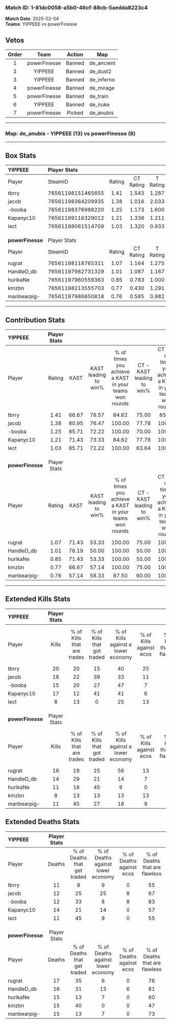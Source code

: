 ### Match ID: 1-81dc0058-a5b0-46cf-88cb-5aedda8223c4  
**Match Date**: 2025-02-04  
**Teams**: YIPPEEE vs powerFinesse  

## Vetos  

| Order | Team | Action | Map |
| :---: | :--: | :----: | --- |
| 1 | powerFinesse | Banned | de_ancient |
| 2 | YIPPEEE | Banned | de_dust2 |
| 3 | YIPPEEE | Banned | de_inferno |
| 4 | powerFinesse | Banned | de_mirage |
| 5 | powerFinesse | Banned | de_train |
| 6 | YIPPEEE | Banned | de_nuke |
| 7 | powerFinesse | Picked | de_anubis |

---  

### **Map**: de_anubis - YIPPEEE (13) vs powerFinesse (8)  
---  

## Box Stats  

| **YIPPEEE**      | Player Stats      |        |           |          |       |      |       |         |        |      |     |
| :- | :- | :-: | :-: | :-: | :-: | :-: | :-: | :-: | :-: | :-: | :-: |
| Player           | SteamID           | Rating | CT Rating | T Rating | KAST  | ADR  | Kills | Assists | Deaths | K/D  | HS% |
| tbrry            | 76561198151465655 |  1.41  |   1.543   |  1.287   | 66.67 | 93.9 |  20   |    3    |   11   | 1.82 | 75  |
| jacob            | 76561198364209935 |  1.38  |   1.016   |  2.033   | 80.95 | 82.2 |  18   |    5    |   12   | 1.50 | 44  |
| -booba           | 76561198376988220 |  1.25  |   1.173   |  1.600   | 85.71 | 73.4 |  15   |    4    |   12   | 1.25 | 46  |
| Kapanyc10        | 76561199116329012 |  1.21  |   1.338   |  1.211   | 71.43 | 83.0 |  17   |    3    |   14   | 1.21 | 82  |
| lect             | 76561198061514709 |  1.03  |   1.320   |  0.933   | 85.71 | 68.3 |   8   |   15    |   11   | 0.73 | 25  |
|                  |                   |        |           |          |       |      |       |         |        |      |     |
|                  |                   |        |           |          |       |      |       |         |        |      |     |
|                  |                   |        |           |          |       |      |       |         |        |      |     |
| **powerFinesse** | Player Stats      |        |           |          |       |      |       |         |        |      |     |
| Player           | SteamID           | Rating | CT Rating | T Rating | KAST  | ADR  | Kills | Assists | Deaths | K/D  | HS% |
| rugrat           | 76561198118765311 |  1.07  |   1.164   |  1.275   | 71.43 | 75.1 |  16   |    5    |   17   | 0.94 | 68  |
| HandleD_db       | 76561197982731329 |  1.01  |   1.087   |  1.167   | 76.19 | 65.1 |  14   |    2    |   16   | 0.88 | 35  |
| hurikaNe         | 76561197960559363 |  0.85  |   0.783   |  1.000   | 71.43 | 54.4 |  11   |    5    |   15   | 0.73 | 54  |
| kmzbn            | 76561198213555703 |  0.77  |   0.430   |  1.291   | 66.67 | 74.4 |   8   |    7    |   15   | 0.53 | 50  |
| manbearpig-      | 76561197986850818 |  0.76  |   0.585   |  0.982   | 57.14 | 59.8 |  11   |    4    |   15   | 0.73 | 45  |
---  

## Contribution Stats  

| **YIPPEEE**      | Player Stats |       |                      |                                                        |                           |                                                             |                          |                                                            |
| :- | :-: | :-: | :-: | :-: | :-: | :-: | :-: | :-: |
| Player           |    Rating    | KAST  | KAST leading to win% | % of times you achieve a KAST in your teams won rounds | CT - KAST leading to win% | CT - % of times you achieve a KAST in your teams won rounds | T - KAST leading to win% | T - % of times you achieve a KAST in your teams won rounds |
| tbrry            |     1.41     | 66.67 |        78.57         |                         84.62                          |           75.00           |                            85.71                            |          83.33           |                           83.33                            |
| jacob            |     1.38     | 80.95 |        76.47         |                         100.00                         |           77.78           |                           100.00                            |          75.00           |                           100.00                           |
| -booba           |     1.25     | 85.71 |        72.22         |                         100.00                         |           70.00           |                           100.00                            |          75.00           |                           100.00                           |
| Kapanyc10        |     1.21     | 71.43 |        73.33         |                         84.62                          |           77.78           |                           100.00                            |          66.67           |                           66.67                            |
| lect             |     1.03     | 85.71 |        72.22         |                         100.00                         |           63.64           |                           100.00                            |          85.71           |                           100.00                           |
|                  |              |       |                      |                                                        |                           |                                                             |                          |                                                            |
|                  |              |       |                      |                                                        |                           |                                                             |                          |                                                            |
|                  |              |       |                      |                                                        |                           |                                                             |                          |                                                            |
| **powerFinesse** | Player Stats |       |                      |                                                        |                           |                                                             |                          |                                                            |
| Player           |    Rating    | KAST  | KAST leading to win% | % of times you achieve a KAST in your teams won rounds | CT - KAST leading to win% | CT - % of times you achieve a KAST in your teams won rounds | T - KAST leading to win% | T - % of times you achieve a KAST in your teams won rounds |
| rugrat           |     1.07     | 71.43 |        53.33         |                         100.00                         |           75.00           |                           100.00                            |          45.45           |                           100.00                           |
| HandleD_db       |     1.01     | 76.19 |        50.00         |                         100.00                         |           50.00           |                           100.00                            |          50.00           |                           100.00                           |
| hurikaNe         |     0.85     | 71.43 |        53.33         |                         100.00                         |           50.00           |                           100.00                            |          55.56           |                           100.00                           |
| kmzbn            |     0.77     | 66.67 |        57.14         |                         100.00                         |           75.00           |                           100.00                            |          50.00           |                           100.00                           |
| manbearpig-      |     0.76     | 57.14 |        58.33         |                         87.50                          |           60.00           |                           100.00                            |          57.14           |                           80.00                            |
---  

## Extended Kills Stats  

| **YIPPEEE**      | Player Stats |                            |                            |                                    |                         |                              |                                 |                                       |                    |           |
| :- | :-: | :-: | :-: | :-: | :-: | :-: | :-: | :-: | :-: | :-: |
| Player           |    Kills     | % of Kills that are trades | % of Kills that got traded | % of Kills against a lower economy | % of Kills against ecos | % of Kills that are flawless | % of Kills that are close duels | % of Kills that are assisted by flash | Pistol Round Kills | AWP Kills |
| tbrry            |      20      |             20             |             15             |                 40                 |           25            |              65              |                5                |                  10                   |         0          |     2     |
| jacob            |      18      |             22             |             39             |                 33                 |           11            |              67              |               11                |                   0                   |         0          |     1     |
| -booba           |      15      |             20             |             27             |                 47                 |            7            |              67              |               13                |                   7                   |         4          |     3     |
| Kapanyc10        |      17      |             12             |             41             |                 41                 |            6            |              65              |               18                |                  24                   |         0          |     1     |
| lect             |      8       |             13             |             0              |                 25                 |           13            |              88              |                0                |                  25                   |         0          |     1     |
|                  |              |                            |                            |                                    |                         |                              |                                 |                                       |                    |           |
|                  |              |                            |                            |                                    |                         |                              |                                 |                                       |                    |           |
|                  |              |                            |                            |                                    |                         |                              |                                 |                                       |                    |           |
| **powerFinesse** | Player Stats |                            |                            |                                    |                         |                              |                                 |                                       |                    |           |
| Player           |    Kills     | % of Kills that are trades | % of Kills that got traded | % of Kills against a lower economy | % of Kills against ecos | % of Kills that are flawless | % of Kills that are close duels | % of Kills that are assisted by flash | Pistol Round Kills | AWP Kills |
| rugrat           |      16      |             19             |             25             |                 56                 |           13            |              63              |                0                |                   6                   |         0          |     0     |
| HandleD_db       |      14      |             29             |             21             |                 14                 |            7            |              57              |               14                |                   0                   |         8          |     2     |
| hurikaNe         |      11      |             18             |             45             |                 9                  |            0            |              64              |                0                |                   0                   |         0          |     1     |
| kmzbn            |      8       |             13             |             13             |                 13                 |           13            |              88              |               13                |                   0                   |         0          |     0     |
| manbearpig-      |      11      |             45             |             27             |                 18                 |            9            |              55              |                9                |                   0                   |         0          |     3     |
## Extended Deaths Stats  

| **YIPPEEE**      | Player Stats |                             |                                   |                          |                               |                            |                           |               |
| :- | :-: | :-: | :-: | :-: | :-: | :-: | :-: | :-: |
| Player           |    Deaths    | % of Deaths that get traded | % of Deaths against lower economy | % of Deaths against ecos | % of Deaths that are flawless | % of Deaths that are close | % of Deaths while blinded | Deaths to AWP |
| tbrry            |      11      |              9              |                 9                 |            0             |              55               |             9              |             0             |       2       |
| jacob            |      12      |             25              |                25                 |            8             |              67               |             8              |             8             |       1       |
| -booba           |      12      |             33              |                 8                 |            8             |              83               |             0              |             0             |       3       |
| Kapanyc10        |      14      |             21              |                14                 |            0             |              57               |             7              |             0             |       2       |
| lect             |      11      |             45              |                 9                 |            0             |              55               |             9              |             0             |       0       |
|                  |              |                             |                                   |                          |                               |                            |                           |               |
|                  |              |                             |                                   |                          |                               |                            |                           |               |
|                  |              |                             |                                   |                          |                               |                            |                           |               |
| **powerFinesse** | Player Stats |                             |                                   |                          |                               |                            |                           |               |
| Player           |    Deaths    | % of Deaths that get traded | % of Deaths against lower economy | % of Deaths against ecos | % of Deaths that are flawless | % of Deaths that are close | % of Deaths while blinded | Deaths to AWP |
| rugrat           |      17      |             35              |                 6                 |            0             |              76               |             6              |            12             |       0       |
| HandleD_db       |      16      |             31              |                13                 |            6             |              81               |             6              |             6             |       2       |
| hurikaNe         |      15      |             13              |                 7                 |            0             |              60               |             7              |             7             |       1       |
| kmzbn            |      15      |             40              |                 0                 |            0             |              47               |             20             |            13             |       1       |
| manbearpig-      |      15      |             13              |                 7                 |            0             |              73               |             13             |            20             |       0       |
